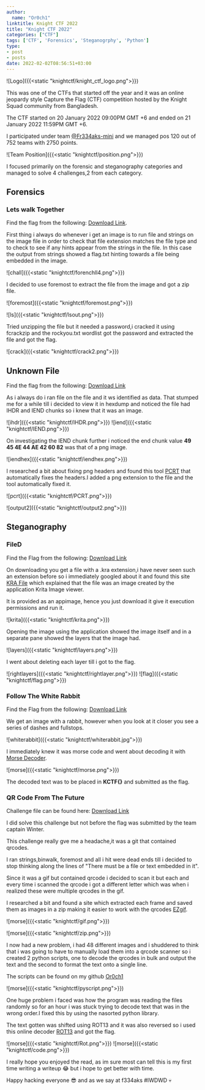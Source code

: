 ```yaml
---
author:
  name: "Or0ch1"
linktitle: Knight CTF 2022
title: "Knight CTF 2022"
categories: ["CTF"]
tags: ['CTF', 'Forensics', 'Steganogrphy', 'Python']
type:
- post
- posts
date: 2022-02-02T08:56:51+03:00
---
```

![Logo]({{<static "knightctf/knight_ctf_logo.png">}})

This was one of the CTFs that started off the year and it was an online jeopardy style Capture the Flag (CTF) competition hosted by the Knight Squad community from Bangladesh.

The CTF started on 20 January 2022 09:00PM GMT +6 and ended on 21 January 2022 11:59PM GMT +6.

I participated under team [@Fr334aks-mini](https://twitter.com/fr334aksmini) and we managed pos 120 out of 752 teams with 2750 points.

![Team Position]({{<static "knightctf/position.png">}})

I focused primarily on the forensic and steganography categories and managed to solve 4 challenges,2 from each category.

## Forensics
### Lets walk Together
Find the flag from the following: [Download Link](https://drive.google.com/drive/folders/1wjBWBjz2e_DxgSNvD-j5vXoKahZiVfLR).

First thing i always do whenever i get an image is to run file and strings on the image file in order to check that file extension matches the file type and to check to see if any hints appear from the strings in the file.
In this case the output from strings showed a flag.txt hinting towards a file being embedded in the image.

![chall]({{<static "knightctf/forenchll4.png">}})

I decided to use foremost to extract the file from the image and got a zip file.

![foremost]({{<static "knightctf/foremost.png">}})

![ls]({{<static "knightctf/lsout.png">}})

Tried unzipping the file but it needed a password,i cracked it using fcrackzip and the rockyou.txt wordlist got the password and extracted the file and got the flag.

![crack]({{<static "knightctf/crack2.png">}})

## Unknown File
Find the flag from the following: [Download Link](https://drive.google.com/drive/folders/1bNDZ_csIPx_hG0_ou1WgL884aEpMajSe)

As i always do i ran file on the file and it ws identified as data. That stumped me for a while till i decided to view it in hexdump and noticed the file had IHDR and IEND chunks so i knew that it was an image.

![ihdr]({{<static "knightctf/IHDR.png">}})
![iend]({{<static "knightctf/IEND.png">}})

On investigating the IEND chunk further i noticed the end chunk value **49 45 4E 44 AE 42 60 82** was that of a png image.

![iendhex]({{<static "knightctf/iendhex.png">}})

I researched a bit about fixing png headers and found this tool [PCRT](https://github.com/sherlly/PCRT.git) that automatically fixes the headers.I added a png extension to the file and the tool automatically fixed it.

![pcrt]({{<static "knightctf/PCRT.png">}})

![output2]({{<static "knightctf/output2.png">}})



## Steganography

### FileD
Find the Flag from the following: [Download Link](https://drive.google.com/drive/folders/1tZi4QQhxGWJBIQB62-1zjU5jiGG97OQG)

On downloading you get a file with a .kra extension,i have never seen such an extension before so i immediately googled about it and found this site [KRA File](https://fileinfo.com/extension/kra) which explained that the file was an image created by the application Krita Image viewer.

It is provided as an appimage, hence you just download it give it execution permissions and run it.

![krita]({{<static "knightctf/krita.png">}})

Opening the image using the application showed the image itself and in a separate pane showed the layers that the image had.

![layers]({{<static "knightctf/layers.png">}})

I went about deleting each layer till i got to the flag.

![rightlayers]({{<static "knightctf/rightlayer.png">}})
![flag]({{<static "knightctf/flag.png">}})


### Follow The White Rabbit
Find the Flag from the following: [Download Link](https://drive.google.com/drive/folders/1NSPLcRnbhdwYdaNttpvidJ2RiaPxk0rR)

We get an image with a rabbit, however when you look at it closer you see a series of dashes and fullstops. 

![whiterabbit]({{<static "knightctf/whiterabbit.jpg">}})

I immediately knew it was morse code and went about decoding it with [Morse Decoder](https://morsedecoder.com/).

![morse]({{<static "knightctf/morse.png">}})

The decoded text was to be placed in **KCTF{}** and submitted as the flag.


### QR Code From The Future
Challenge file can be found here: [Download Link](https://drive.google.com/drive/folders/1TDizwDbBhBR1bz9LYYqBrDL6cUtrMqEV)

I did solve this challenge but not before the flag was submitted by the team captain Winter.

This challenge really gve me a headache,it was a git that contained qrcodes. 

I ran strings,binwalk, foremost and all i hit were dead ends till i decided to stop thinking along the lines of "There must be a file or text embedded in it".

Since it was a gif but contained qrcode i decided to scan it but each and every time i scanned the qrcode i got a different letter which was when i realized these were multiple qrcodes in the gif.

I researched a bit and found a site which extracted each frame and saved them as images in a zip making it easier to work with the qrcodes [EZgif](https://ezgif.com/split). 

![morse]({{<static "knightctf/gif.png">}})

![morse]({{<static "knightctf/zip.png">}})

I now had a new problem, i had 48 different images and i shuddered to think that i was going to have to manually load them into a qrcode scanner so i created 2 python scripts, one to decode the qrcodes in bulk and output the text and the second to format the text onto a single line.

The scripts can be found on my github [Or0ch1](https://github.com/Or0ch1/Scripts)  

![morse]({{<static "knightctf/pyscript.png">}})

One huge problem i faced was how the program was reading the files randomly so for an hour i was stuck trying to decode text that was in the wrong order.I fixed this by using the nasorted python library.

The text gotten was shifted using ROT13 and it was also reversed so i used this online decoder [ROT13](https://rot13.com/) and got the flag.

![morse]({{<static "knightctf/Rot.png">}})
![morse]({{<static "knightctf/code.png">}})



I really hope you enjoyed the read, as im sure most can tell this is my first time writing a writeup :joy: but i hope to get better with time.

Happy hacking everyone :sunglasses: and as we say at f334aks #IWDWD :skull: